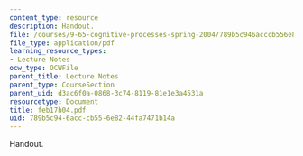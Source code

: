 ```yaml
---
content_type: resource
description: Handout.
file: /courses/9-65-cognitive-processes-spring-2004/789b5c946acccb556e8244fa7471b14a_feb17h04.pdf
file_type: application/pdf
learning_resource_types:
- Lecture Notes
ocw_type: OCWFile
parent_title: Lecture Notes
parent_type: CourseSection
parent_uid: d3ac6f0a-0868-3c74-8119-81e1e3a4531a
resourcetype: Document
title: feb17h04.pdf
uid: 789b5c94-6acc-cb55-6e82-44fa7471b14a
---
```

Handout.

